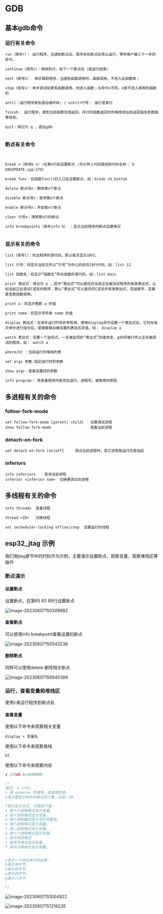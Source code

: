 # GDB

## 基本gdb命令

### 运行有关命令

```shell
run（简写r）： 运行程序，当遇到断点后，程序会在断点处停止运行，等待用户输入下一步的命令。

continue（简写c）：继续执行，到下一个断点处（或运行结束）

next（简写n）： 单步跟踪程序，当遇到函数调用时，直接调用，不进入此函数体；

step（简写s）：单步调试如果有函数调用，则进入函数；与命令n不同，n是不进入调用的函数的

until：运行程序直到退出循环体; / until+行号： 运行至某行

finish： 运行程序，直到当前函数完成返回，并打印函数返回时的堆栈地址和返回值及参数值等信息。

quit：简记为 q ，退出gdb


```

### 断点有关命令

```shell


break n（简写b n）:在第n行处设置断点 ;可以带上代码路径和代码名称： b OAGUPDATE.cpp:578）

break func：在函数func()的入口处设置断点，如：break cb_button

delete 断点号n：删除第n个断点

disable 断点号n：暂停第n个断点

enable 断点号n：开启第n个断点

clear 行号n：清除第n行的断点

info breakpoints（简写info b） ：显示当前程序的断点设置情况


```



### 显示有关的命令

```shell
list（简写l）：列出程序的源代码，默认每次显示10行。

list 行号：将显示当前文件以“行号”为中心的前后10行代码，如：list 12

list 函数名：将显示“函数名”所在函数的源代码，如：list main

print 表达式：简记为 p ，其中“表达式”可以是任何当前正在被测试程序的有效表达式，比如当前正在调试C语言的程序，那么“表达式”可以是任何C语言的有效表达式，包括数字，变量甚至是函数调用。

print a：将显示整数 a 的值

print name：将显示字符串 name 的值

display 表达式：在单步运行时将非常有用，使用display命令设置一个表达式后，它将在每次单步进行指令后，紧接着输出被设置的表达式及值。如： display a

watch 表达式：设置一个监视点，一旦被监视的“表达式”的值改变，gdb将强行终止正在被调试的程序。如： watch a

where/bt ：当前运行的堆栈列表

set args 参数:指定运行时的参数

show args：查看设置好的参数

info program： 来查看程序的是否在运行，进程号，被暂停的原因
```



## 多进程有关的命令

### follow-fork-mode

```shell
set follow-fork-mode [parent| child]   设置调试进程
show follow-fork-mode             	   查看当前进程
```



### detach-on-fork

```shell
set detach-on-fork [on|off] 	调试当前进程时，其它进程是运行还是挂起
```



### inferiors

```shell
info inferiors    查询当前进程
inferior <inferior num>  切换要调试的进程
```



## 多线程有关的命令

```shell
info threads  查看线程

thread <ID>   切换线程

set secheduler-locking off|on|step  设置运行的线程
```





## esp32_jtag 示例

我们用jtag章节中的代码作为示例，主要演示设置断点，观察变量，观察堆栈区等操作

### 断点演示

#### 设置断点

设置断点，在第65 83 89行设置断点

![image-20230607150309682](/home/liboyu/.config/Typora/typora-user-images/image-20230607150309682.png)



#### 查看断点

可以使用info breakpoint查看设置的断点

![image-20230607150543238](/home/liboyu/.config/Typora/typora-user-images/image-20230607150543238.png)



#### 删除断点

同样可以使用delete 删除相关断点

![image-20230607150640369](/home/liboyu/.config/Typora/typora-user-images/image-20230607150640369.png)



### 运行，查看变量和堆栈区

使用c来运行程序到断点处

#### 查看变量

使用以下命令来观察相关变量

```
display + 变量名 
```

使用以下命令来观察堆栈

```
bt
```

使用以下命令来观察内存

```c
x /20xh 0x1000000

/*
格式: x /nfu
x 是 examine 的缩写，意思是检查。
n表示要显示的内存单元的个数，比如：20

f表示显示方式, 可取如下值：
x 按十六进制格式显示变量。
d 按十进制格式显示变量。
u 按十进制格式显示无符号整型。
o 按八进制格式显示变量。
t 按二进制格式显示变量。
a 按十六进制格式显示变量。
i 指令地址格式
c 按字符格式显示变量。
f 按浮点数格式显示变量。


u表示一个地址单元的长度：
b表示单字节，
h表示双字节，
w表示四字节，
g表示八字节

*/
```

![image-20230607151004922](/home/liboyu/.config/Typora/typora-user-images/image-20230607151004922.png)

![image-20230607151216235](/home/liboyu/.config/Typora/typora-user-images/image-20230607151216235.png)
